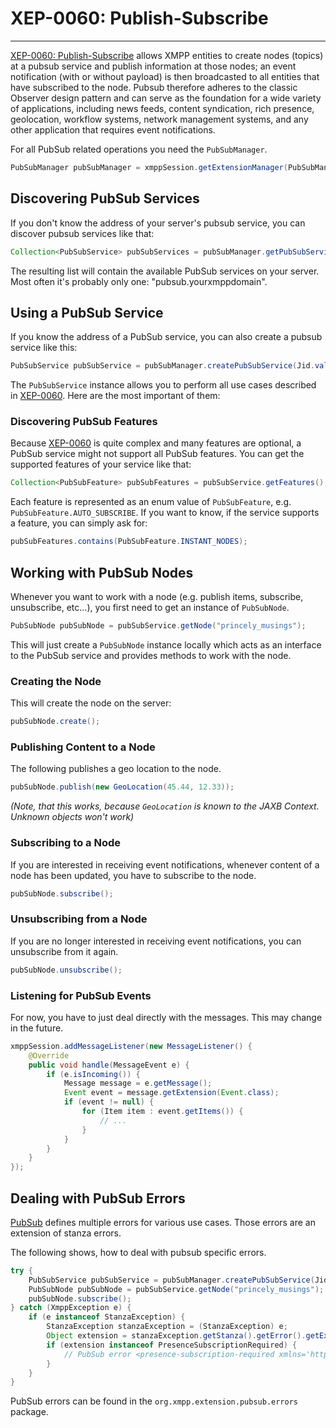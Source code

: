 # XEP-0060: Publish-Subscribe
---

[XEP-0060: Publish-Subscribe][PubSub] allows XMPP entities to create nodes (topics) at a pubsub service and publish information at those nodes; an event notification (with or without payload) is then broadcasted to all entities that have subscribed to the node. Pubsub therefore adheres to the classic Observer design pattern and can serve as the foundation for a wide variety of applications, including news feeds, content syndication, rich presence, geolocation, workflow systems, network management systems, and any other application that requires event notifications.

For all PubSub related operations you need the `PubSubManager`.

```java
PubSubManager pubSubManager = xmppSession.getExtensionManager(PubSubManager.class);
```

## Discovering PubSub Services

If you don\'t know the address of your server\'s pubsub service, you can discover pubsub services like that:

```java
Collection<PubSubService> pubSubServices = pubSubManager.getPubSubServices();
```

The resulting list will contain the available PubSub services on your server. Most often it\'s probably only one: \"pubsub.yourxmppdomain\".

## Using a PubSub Service

If you know the address of a PubSub service, you can also create a pubsub service like this:

```java
PubSubService pubSubService = pubSubManager.createPubSubService(Jid.valueOf("pubsub.yourxmppdomain"));
```

The `PubSubService` instance allows you to perform all use cases described in [XEP-0060][PubSub]. Here are the most important of them:

### Discovering PubSub Features

Because [XEP-0060][PubSub] is quite complex and many features are optional, a PubSub service might not support all PubSub features. You can get the supported features of your service like that:

```java
Collection<PubSubFeature> pubSubFeatures = pubSubService.getFeatures();
```

Each feature is represented as an enum value of `PubSubFeature`, e.g. `PubSubFeature.AUTO_SUBSCRIBE`. If you want to know, if the service supports a feature, you can simply ask for:

```java
pubSubFeatures.contains(PubSubFeature.INSTANT_NODES);
```

## Working with PubSub Nodes

Whenever you want to work with a node (e.g. publish items, subscribe, unsubscribe, etc...), you first need to get an instance of `PubSubNode`.

```java
PubSubNode pubSubNode = pubSubService.getNode("princely_musings");
```

This will just create a `PubSubNode` instance locally which acts as an interface to the PubSub service and provides methods to work with the node.

### Creating the Node

This will create the node on the server:

```java
pubSubNode.create();
```

### Publishing Content to a Node

The following publishes a geo location to the node.

```java
pubSubNode.publish(new GeoLocation(45.44, 12.33));
```

*(Note, that this works, because `GeoLocation` is known to the JAXB Context. Unknown objects won\'t work)*

### Subscribing to a Node

If you are interested in receiving event notifications, whenever content of a node has been updated, you have to subscribe to the node.

```java
pubSubNode.subscribe();
```

### Unsubscribing from a Node

If you are no longer interested in receiving event notifications, you can unsubscribe from it again.

```java
pubSubNode.unsubscribe();
```

### Listening for PubSub Events

For now, you have to just deal directly with the messages. This may change in the future.

```java
xmppSession.addMessageListener(new MessageListener() {
    @Override
    public void handle(MessageEvent e) {
        if (e.isIncoming()) {
            Message message = e.getMessage();
            Event event = message.getExtension(Event.class);
            if (event != null) {
                for (Item item : event.getItems()) {
                    // ...
                }
            }
        }
    }
});
```

## Dealing with PubSub Errors

[PubSub][PubSub] defines multiple errors for various use cases. Those errors are an extension of stanza errors.

The following shows, how to deal with pubsub specific errors.

```java
try {
    PubSubService pubSubService = pubSubManager.createPubSubService(Jid.valueOf("pubsub.yourdomain"));
    PubSubNode pubSubNode = pubSubService.getNode("princely_musings");
    pubSubNode.subscribe();
} catch (XmppException e) {
    if (e instanceof StanzaException) {
        StanzaException stanzaException = (StanzaException) e;
        Object extension = stanzaException.getStanza().getError().getExtension();
        if (extension instanceof PresenceSubscriptionRequired) {
            // PubSub error <presence-subscription-required xmlns='http://jabber.org/protocol/pubsub#errors'/> occurred.
        }
    }
}
```

PubSub errors can be found in the ```org.xmpp.extension.pubsub.errors``` package.

[PubSub]: http://xmpp.org/extensions/xep-0060.html "XEP-0060: Publish-Subscribe"